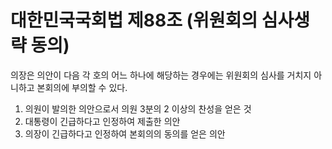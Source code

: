# 대한민국국회법 제88조 (위원회의 심사생략 동의)

의장은 의안이 다음 각 호의 어느 하나에 해당하는 경우에는 위원회의 심사를 거치지 아니하고 본회의에 부의할 수 있다.  
1. 의원이 발의한 의안으로서 의원 3분의 2 이상의 찬성을 얻은 것  
2. 대통령이 긴급하다고 인정하여 제출한 의안  
3. 의장이 긴급하다고 인정하여 본회의의 동의를 얻은 의안
